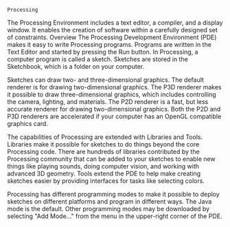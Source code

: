     Processing

The Processing Environment includes a text editor, a compiler, and a display window. It enables the creation of software within a carefully designed set of constraints.
Overview
The Processing Development Environment (PDE) makes it easy to write Processing programs. Programs are written in the Text Editor and started by pressing the Run button. In Processing, a computer program is called a sketch. Sketches are stored in the Sketchbook, which is a folder on your computer.

Sketches can draw two- and three-dimensional graphics. The default renderer is for drawing two-dimensional graphics. The P3D renderer makes it possible to draw three-dimensional graphics, which includes controlling the camera, lighting, and materials. The P2D renderer is a fast, but less accurate renderer for drawing two-dimensional graphics. Both the P2D and P3D renderers are accelerated if your computer has an OpenGL compatible graphics card.

The capabilities of Processing are extended with Libraries and Tools. Libraries make it possible for sketches to do things beyond the core Processing code. There are hundreds of libraries contributed by the Processing community that can be added to your sketches to enable new things like playing sounds, doing computer vision, and working with advanced 3D geometry. Tools extend the PDE to help make creating sketches easier by providing interfaces for tasks like selecting colors.

Processing has different programming modes to make it possible to deploy sketches on different platforms and program in different ways. The Java mode is the default. Other programming modes may be downloaded by selecting "Add Mode..." from the menu in the upper-right corner of the PDE.
